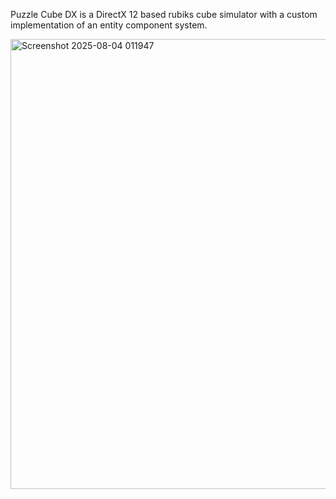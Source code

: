 Puzzle Cube DX is a DirectX 12 based rubiks cube simulator with a custom implementation of an entity component system.

<img width="1280" height="720" alt="Screenshot 2025-08-04 011947" src="https://github.com/user-attachments/assets/5fa7aae6-82cf-4f98-ad4b-00f83dd18bc7" />
